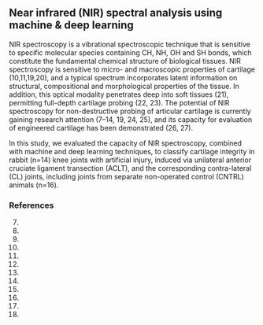 ## Near infrared (NIR) spectral analysis using machine & deep learning

NIR spectroscopy is a vibrational spectroscopic technique that is sensitive to specific molecular species containing
CH, NH, OH and SH bonds, which constitute the fundamental chemical structure of biological tissues. NIR spectroscopy is sensitive to micro- and macroscopic properties of cartilage (10,11,19,20), and a typical spectrum incorporates latent information on structural, compositional and morphological properties of the tissue. In addition, this optical modality penetrates deep into soft tissues (21), permitting full-depth cartilage probing (22, 23). The potential of NIR spectroscopy for non-destructive probing of articular cartilage is currently gaining research attention (7–14, 19, 24, 25), and its capacity for evaluation of engineered cartilage has been demonstrated (26, 27).

In this study, we evaluated the capacity of NIR spectroscopy, combined with machine and deep learning techniques, to classify cartilage integrity in rabbit (n=14) knee joints with artificial injury, induced via unilateral anterior cruciate ligament transection (ACLT), and the corresponding contra-lateral (CL) joints, including joints from separate non-operated control (CNTRL) animals (n=16).




### References
7.
10.
11.
19.
20.
21.
22.
23.
24.
25.
26.
27.

